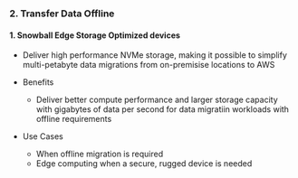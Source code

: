 ### 2. Transfer Data Offline

#### 1. Snowball Edge Storage Optimized devices
- Deliver high performance NVMe storage, making it possible to simplify multi-petabyte data migrations from on-premisise locations to AWS

- Benefits
  - Deliver better compute performance and larger storage capacity with gigabytes of data per second for data migratiin workloads with offline requirements
 
- Use Cases
  - When offline migration is required
  - Edge computing when a secure, rugged device is needed
